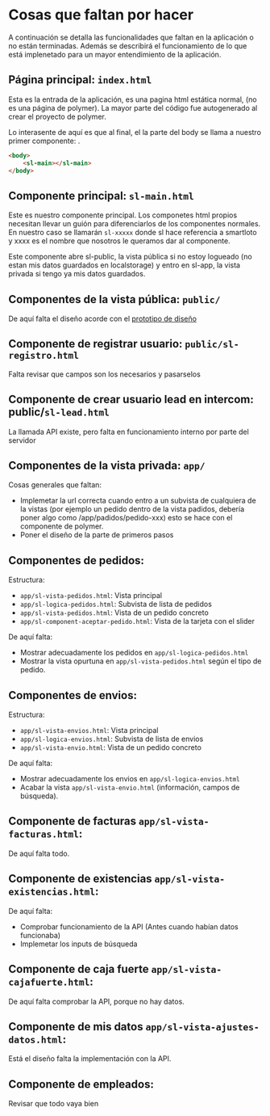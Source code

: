 # Cosas que faltan por hacer

A continuación se detalla las funcionalidades que faltan en la aplicación
o no están terminadas. Además se describirá el funcionamiento de lo que
está implenetado para un mayor entendimiento de la aplicación.

## Página principal: `index.html`

Esta es la entrada de la aplicación, es una pagina html estática normal, 
(no es una página de polymer). La mayor parte del código fue autogenerado
al crear el proyecto de polymer.

Lo interasente de aquí es que al final, el la parte del body se llama a nuestro
primer componente: <sl-main>.

```html
<body>
    <sl-main></sl-main>
</body>
```

## Componente principal: `sl-main.html`

Este es nuestro componente principal. Los componetes html propios necesitan
llevar un guión para diferenciarlos de los componentes normales. En nuestro caso
se llamarán `sl-xxxxx` donde sl hace referencia a smartloto y xxxx es el nombre que
nosotros le queramos dar al componente.

Este componente abre sl-public, la vista pública si no estoy logueado (no estan mis
datos guardados en localstorage) y entro en sl-app, la vista privada si tengo ya mis
datos guardados.

## Componentes de la vista pública: `public/`

De aquí falta el diseño acorde con el [prototipo de diseño](http://webs.trestristestigres.com/smartloto.es/)

## Componente de registrar usuario: `public/sl-registro.html`

Falta revisar que campos son los necesarios y pasarselos

## Componente de crear usuario lead en intercom: public/`sl-lead.html`

La llamada API existe, pero falta en funcionamiento interno por parte del servidor

## Componentes de la vista privada: `app/`

Cosas generales que faltan:

 * Implemetar la url correcta cuando entro a un subvista de cualquiera de la vistas
 (por ejemplo un pedido dentro de la vista padidos, debería poner algo como /app/padidos/pedido-xxx)
 esto se hace con el componente <app-route> de polymer.
 * Poner el diseño de la parte de primeros pasos

## Componentes de pedidos:

Estructura:

 * `app/sl-vista-pedidos.html`: Vista principal
 * `app/sl-logica-pedidos.html`: Subvista de lista de pedidos
 * `app/sl-vista-pedidos.html`: Vista de un pedido concreto
 * `app/sl-component-aceptar-pedido.html`: Vista de la tarjeta con el slider

 De aquí falta:
 
  * Mostrar adecuadamente los pedidos en `app/sl-logica-pedidos.html`
  * Mostrar la vista opurtuna en `app/sl-vista-pedidos.html` según el tipo de pedido.

## Componentes de envios:

Estructura:

 * `app/sl-vista-envios.html`: Vista principal
 * `app/sl-logica-envios.html`: Subvista de lista de envios
 * `app/sl-vista-envio.html`: Vista de un pedido concreto

De aquí falta:
 
  * Mostrar adecuadamente los envios en `app/sl-logica-envios.html`
  * Acabar la vista `app/sl-vista-envio.html` (información, campos de búsqueda).

## Componente de facturas `app/sl-vista-facturas.html`:

De aquí falta todo.

## Componente de existencias `app/sl-vista-existencias.html`:

De aquí falta:

 * Comprobar funcionamiento de la API (Antes cuando habían datos funcionaba)
 * Implemetar los inputs de búsqueda

## Componente de caja fuerte `app/sl-vista-cajafuerte.html`:

De aquí falta comprobar la API, porque no hay datos.

## Componente de mis datos `app/sl-vista-ajustes-datos.html`:

Está el diseño falta la implementación con la API.

## Componente de empleados:

Revisar que todo vaya bien



